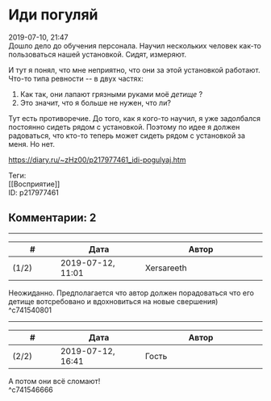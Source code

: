 Иди погуляй
===========

  
2019-07-10, 21:47  
 Дошло дело до обучения персонала. Научил нескольких человек как-то пользоваться нашей установкой. Сидят, измеряют.   
   
 И тут я понял, что мне неприятно, что они за этой установкой работают. Что-то типа ревности -- в двух частях:   
 1. Как так, они лапают грязными руками моё  *детище*  ?   
 2. Это значит, что я больше не нужен, что ли?   
   
 Тут есть противоречие. До того, как я кого-то научил, я уже задолбался постоянно сидеть рядом с установкой. Поэтому по идее я должен радоваться, что кто-то теперь может сидеть рядом с установкой за меня. Но нет.   
  
<https://diary.ru/~zHz00/p217977461_idi-pogulyaj.htm>  
  
Теги:  
[[Восприятие]]  
ID: p217977461  


Комментарии: 2
--------------

  


---



|         #         |              Дата              |                     Автор                     |           ID           |
| --- | --- | --- | --- |
| (1/2) | 2019-07-12, 11:01 | Xersareeth | c741540801 |

  
 Неожиданно. Предполагается что автор должен порадоваться что его детище вотсребовано и вдохновиться на новые свершения)   
 ^c741540801

---



|         #         |              Дата              |                     Автор                     |           ID           |
| --- | --- | --- | --- |
| (2/2) | 2019-07-12, 16:41 | Гость | c741546666 |

  
 А потом они всё сломают!   
 ^c741546666